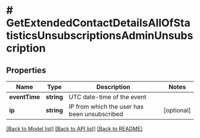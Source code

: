 # # GetExtendedContactDetailsAllOfStatisticsUnsubscriptionsAdminUnsubscription

## Properties

Name | Type | Description | Notes
------------ | ------------- | ------------- | -------------
**eventTime** | **string** | UTC date-time of the event |
**ip** | **string** | IP from which the user has been unsubscribed | [optional]

[[Back to Model list]](../../README.md#models) [[Back to API list]](../../README.md#endpoints) [[Back to README]](../../README.md)
